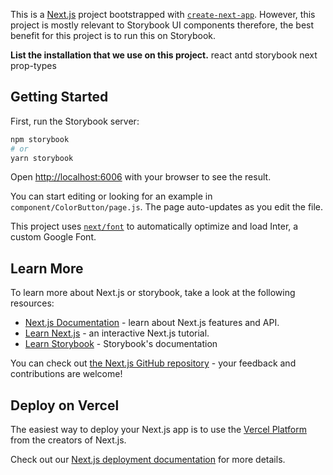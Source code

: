 This is a [Next.js](https://nextjs.org/) project bootstrapped with [`create-next-app`](https://github.com/vercel/next.js/tree/canary/packages/create-next-app).
However, this project is mostly relevant to Storybook UI components therefore, the best benefit for this project is to run this on Storybook.

**List the installation that we use on this project.**
react
antd
storybook
next
prop-types


## Getting Started

First, run the Storybook server:

```bash
npm storybook
# or
yarn storybook
```

Open [http://localhost:6006](http://localhost:6006) with your browser to see the result.

You can start editing or looking for an example in `component/ColorButton/page.js`. The page auto-updates as you edit the file.

This project uses [`next/font`](https://nextjs.org/docs/basic-features/font-optimization) to automatically optimize and load Inter, a custom Google Font.

## Learn More

To learn more about Next.js or storybook, take a look at the following resources:

- [Next.js Documentation](https://nextjs.org/docs) - learn about Next.js features and API.
- [Learn Next.js](https://nextjs.org/learn) - an interactive Next.js tutorial.
- [Learn Storybook](https://storybook.js.org/) - Storybook's documentation

You can check out [the Next.js GitHub repository](https://github.com/vercel/next.js/) - your feedback and contributions are welcome!

## Deploy on Vercel

The easiest way to deploy your Next.js app is to use the [Vercel Platform](https://vercel.com/new?utm_medium=default-template&filter=next.js&utm_source=create-next-app&utm_campaign=create-next-app-readme) from the creators of Next.js.

Check out our [Next.js deployment documentation](https://nextjs.org/docs/deployment) for more details.
